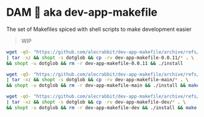 # DAM 🦫 aka dev-app-makefile
The set of Makefiles spiced with shell scripts to make development easier

> WIP


```bash
wget -qO- "https://github.com/alecrabbit/dev-app-makefile/archive/refs/tags/0.0.11.tar.gz" \
| tar -xz && shopt -s dotglob && cp -rv dev-app-makefile-0.0.11/* . \
&& shopt -u dotglob && rm -r dev-app-makefile-0.0.11 && ./install
```

```bash
wget -qO- "https://github.com/alecrabbit/dev-app-makefile/archive/refs/heads/main.tar.gz" \
| tar -xz && shopt -s dotglob && cp -rv dev-app-makefile-main/* . \
&& shopt -u dotglob && rm -r dev-app-makefile-main && ./install && make dam_update c=main
```

```bash
wget -qO- "https://github.com/alecrabbit/dev-app-makefile/archive/refs/heads/dev.tar.gz" \
| tar -xz && shopt -s dotglob && cp -rv dev-app-makefile-dev/* . \
&& shopt -u dotglob && rm -r dev-app-makefile-dev && ./install && make dam_update c=dev
```

